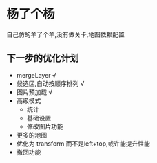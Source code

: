 # 杨了个杨
自己仿的羊了个羊,没有做关卡,地图依赖配置


## 下一步的优化计划
- mergeLayer				√
- 候选区,自动按顺序排列		  √
- 图片预加载				 √
- 高级模式
	- 统计
	- 基础设置
	- 修改图片功能
- 更多的地图
- 优化为 transform 而不是left+top,或许能提升性能
- 撤回功能
